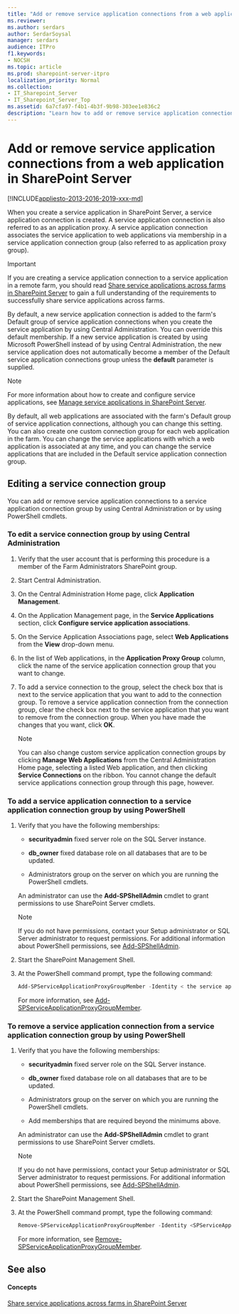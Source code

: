 ```yaml
---
title: "Add or remove service application connections from a web application in SharePoint Server"
ms.reviewer: 
ms.author: serdars
author: SerdarSoysal
manager: serdars
audience: ITPro
f1.keywords:
- NOCSH
ms.topic: article
ms.prod: sharepoint-server-itpro
localization_priority: Normal
ms.collection:
- IT_Sharepoint_Server
- IT_Sharepoint_Server_Top
ms.assetid: 6a7cfa97-f4b1-4b3f-9b98-303ee1e836c2
description: "Learn how to add or remove service application connections to a service application connection group in SharePoint Server."
---
```


# Add or remove service application connections from a web application in SharePoint Server

[!INCLUDE[appliesto-2013-2016-2019-xxx-md](../includes/appliesto-2013-2016-2019-xxx-md.md)]
  
When you create a service application in SharePoint Server, a service application connection is created. A service application connection is also referred to as an application proxy. A service application connection associates the service application to web applications via membership in a service application connection group (also referred to as application proxy group). 
  
> [!IMPORTANT]
> If you are creating a service application connection to a service application in a remote farm, you should read [Share service applications across farms in SharePoint Server](share-service-applications-across-farms.md) to gain a full understanding of the requirements to successfully share service applications across farms. 
  
By default, a new service application connection is added to the farm's Default group of service application connections when you create the service application by using Central Administration. You can override this default membership. If a new service application is created by using Microsoft PowerShell instead of by using Central Administration, the new service application does not automatically become a member of the Default service application connections group unless the **default** parameter is supplied. 
  
> [!NOTE]
> For more information about how to create and configure service applications, see [Manage service applications in SharePoint Server](service-application-management.md). 
  
By default, all web applications are associated with the farm's Default group of service application connections, although you can change this setting. You can also create one custom connection group for each web application in the farm. You can change the service applications with which a web application is associated at any time, and you can change the service applications that are included in the Default service application connection group.
  
## Editing a service connection group
<a name="Section2"> </a>

You can add or remove service application connections to a service application connection group by using Central Administration or by using PowerShell cmdlets.
  
### To edit a service connection group by using Central Administration

1. Verify that the user account that is performing this procedure is a member of the Farm Administrators SharePoint group.
    
2. Start Central Administration.
    
3. On the Central Administration Home page, click **Application Management**.
    
4. On the Application Management page, in the **Service Applications** section, click **Configure service application associations**. 
    
5. On the Service Application Associations page, select **Web Applications** from the **View** drop-down menu. 
    
6. In the list of Web applications, in the **Application Proxy Group** column, click the name of the service application connection group that you want to change. 
    
7. To add a service connection to the group, select the check box that is next to the service application that you want to add to the connection group. To remove a service application connection from the connection group, clear the check box next to the service application that you want to remove from the connection group. When you have made the changes that you want, click **OK**.
    
    > [!NOTE]
    > You can also change custom service application connection groups by clicking **Manage Web Applications** from the Central Administration Home page, selecting a listed Web application, and then clicking **Service Connections** on the ribbon. You cannot change the default service applications connection group through this page, however. 
  
### To add a service application connection to a service application connection group by using PowerShell

1. Verify that you have the following memberships:
    
   - **securityadmin** fixed server role on the SQL Server instance. 
    
   - **db_owner** fixed database role on all databases that are to be updated. 
    
   - Administrators group on the server on which you are running the PowerShell cmdlets.
    
   An administrator can use the **Add-SPShellAdmin** cmdlet to grant permissions to use SharePoint Server cmdlets. 
    
   > [!NOTE]
   > If you do not have permissions, contact your Setup administrator or SQL Server administrator to request permissions. For additional information about PowerShell permissions, see [Add-SPShellAdmin](/powershell/module/sharepoint-server/Add-SPShellAdmin?view=sharepoint-ps). 
  
2. Start the SharePoint Management Shell.
    
3. At the PowerShell command prompt, type the following command:
    
   ```powershell
   Add-SPServiceApplicationProxyGroupMember -Identity < the service application proxy group > -Member <members to add to the service application proxy group>
   ```

   For more information, see [Add-SPServiceApplicationProxyGroupMember](/powershell/module/sharepoint-server/Add-SPServiceApplicationProxyGroupMember?view=sharepoint-ps).
    
### To remove a service application connection from a service application connection group by using PowerShell

1. Verify that you have the following memberships:
    
   - **securityadmin** fixed server role on the SQL Server instance. 
    
   - **db_owner** fixed database role on all databases that are to be updated. 
    
   - Administrators group on the server on which you are running the PowerShell cmdlets.
    
   - Add memberships that are required beyond the minimums above.
    
   An administrator can use the **Add-SPShellAdmin** cmdlet to grant permissions to use SharePoint Server cmdlets. 
    
   > [!NOTE]
   > If you do not have permissions, contact your Setup administrator or SQL Server administrator to request permissions. For additional information about PowerShell permissions, see [Add-SPShellAdmin](/powershell/module/sharepoint-server/Add-SPShellAdmin?view=sharepoint-ps). 
  
2. Start the SharePoint Management Shell.
    
3. At the PowerShell command prompt, type the following command:
    
   ```powershell
   Remove-SPServiceApplicationProxyGroupMember -Identity <SPServiceApplicationProxyGroupPipeBind> -Member <SPServiceApplicationProxyPipeBind >
   ```

   For more information, see [Remove-SPServiceApplicationProxyGroupMember](/powershell/module/sharepoint-server/Remove-SPServiceApplicationProxyGroupMember?view=sharepoint-ps).
    
## See also
<a name="Section2"> </a>

#### Concepts

[Share service applications across farms in SharePoint Server](share-service-applications-across-farms.md)

